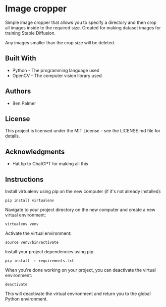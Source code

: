 # Image cropper

Simple image cropper that allows you to specify a directory and then crop all images inside to the required size. Created for making dataset images for training Stable Diffusion.

Any images smaller than the crop size will be deleted.

## Built With

- Python - The programming language used
- OpenCV - The computer vision library used

## Authors

- Ben Palmer

## License

This project is licensed under the MIT License - see the LICENSE.md file for details.

## Acknowledgments

- Hat tip to ChatGPT for making all this

## Instructions

Install virtualenv using pip on the new computer (if it's not already installed):
```
pip install virtualenv
```
Navigate to your project directory on the new computer and create a new virtual environment:
```
virtualenv venv
```
Activate the virtual environment:
```
source venv/bin/activate
```
Install your project dependencies using pip:
```
pip install -r requirements.txt
```
When you're done working on your project, you can deactivate the virtual environment:
```
deactivate
```
This will deactivate the virtual environment and return you to the global Python environment.